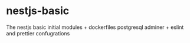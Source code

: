 # nestjs-basic

The nestjs basic initial modules + dockerfiles postgresql adminer + eslint and prettier confugrations
